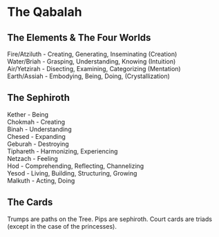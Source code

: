 # The Qabalah


## The Elements & The Four Worlds

Fire/Atziluth - Creating, Generating, Inseminating (Creation)  
Water/Briah - Grasping, Understanding, Knowing (Intuition)  
Air/Yetzirah - Disecting, Examining, Categorizing (Mentation)  
Earth/Assiah - Embodying, Being, Doing, (Crystallization)  


## The Sephiroth

Kether - Being  
Chokmah - Creating  
Binah - Understanding  
Chesed - Expanding  
Geburah - Destroying  
Tiphareth - Harmonizing, Experiencing  
Netzach - Feeling  
Hod - Comprehending, Reflecting, Channelizing  
Yesod - Living, Building, Structuring, Growing  
Malkuth - Acting, Doing  


## The Cards

Trumps are paths on the Tree. Pips are sephiroth. Court cards are triads (except in the case of the princesses).